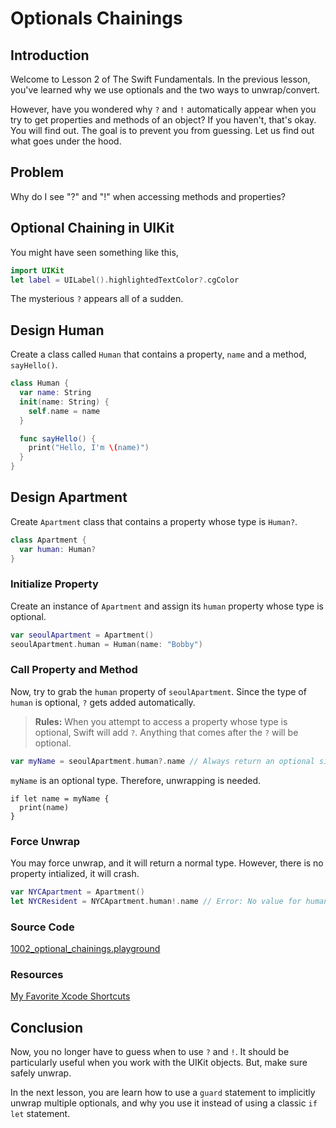 # Optionals Chainings

## Introduction
Welcome to Lesson 2 of The Swift Fundamentals. In the previous lesson, you've learned why we use optionals and the two ways to unwrap/convert.

However, have you wondered why `?` and `!` automatically appear when you try to get properties and methods of an object? If you haven't, that's okay. You will find out. The goal is to prevent you from guessing. Let us find out what goes under the hood.

## Problem
Why do I see "?" and "!" when accessing methods and properties?

## Optional Chaining in UIKit
You might have seen something like this,
```swift
import UIKit
let label = UILabel().highlightedTextColor?.cgColor
```
The mysterious `?` appears all of a sudden.

## Design Human
Create a class called `Human` that contains a property, `name` and a method, `sayHello()`.

```swift
class Human {
  var name: String
  init(name: String) {
    self.name = name
  }

  func sayHello() {
    print("Hello, I'm \(name)")
  }
}
```

## Design Apartment
Create `Apartment` class that contains a property whose type is `Human?`.
```swift
class Apartment {
  var human: Human?
}
```

### Initialize Property
Create an instance of `Apartment` and assign its `human` property whose type is optional.

```swift
var seoulApartment = Apartment()
seoulApartment.human = Human(name: "Bobby")
```

### Call Property and Method
Now, try to grab the `human` property of `seoulApartment`. Since the type of `human` is optional, `?` gets added automatically.

> **Rules:** When you attempt to access a property whose type is optional, Swift will add `?`. Anything that comes after the `?` will be optional.

```swift
var myName = seoulApartment.human?.name // Always return an optional since human is optional.
```

`myName` is an optional type. Therefore, unwrapping is needed.

```
if let name = myName {
  print(name)
}
```

### Force Unwrap
You may force unwrap, and it will return a normal type. However, there is no property intialized, it will crash.
```swift
var NYCApartment = Apartment()
let NYCResident = NYCApartment.human!.name // Error: No value for human
```

### Source Code
[1002_optional_chainings.playground](https://www.dropbox.com/sh/t809vje5icodnvz/AACWWIxjan6RlEfvgCuT87uVa?dl=0)

### Resources
[My Favorite Xcode Shortcuts](https://blog.bobthedeveloper.io/bobs-favorite-xcode-8-shortcuts-part-1-3-36381e07284d)

## Conclusion
Now, you no longer have to guess when to use `?` and `!`. It should be particularly useful when you work with the UIKit objects. But, make sure safely unwrap.

In the next lesson, you are learn how to use a `guard` statement to implicitly unwrap multiple optionals, and why you use it instead of using a classic `if let` statement.
